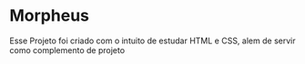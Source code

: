 # Morpheus
Esse Projeto foi criado com o intuito de estudar HTML e CSS, alem de servir como complemento de projeto
